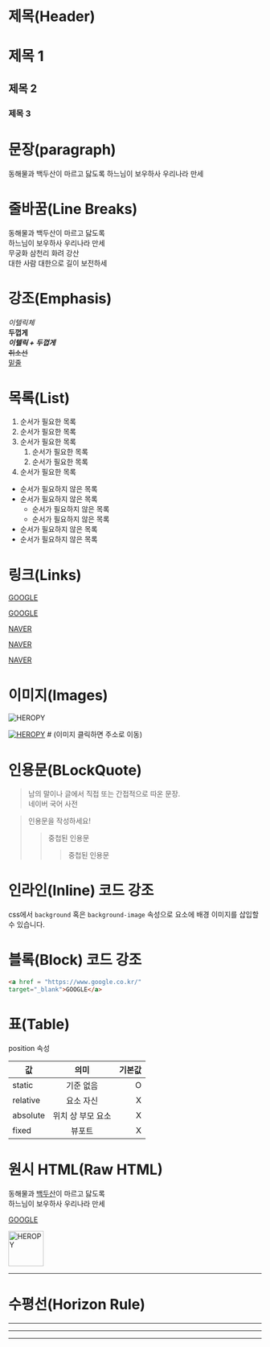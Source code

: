 # 제목(Header)

# 제목 1 
## 제목 2
### 제목 3

# 문장(paragraph)
동해물과 백두산이 마르고 닳도록
하느님이 보우하사 우리나라 만세

# 줄바꿈(Line Breaks)
동해물과 백두산이 마르고 닳도록  
하느님이 보우하사 우리나라 만세  
무궁화 삼천리 화려 강산<br/>
대한 사람 대한으로 길이 보전하세

# 강조(Emphasis)

_이텔릭체_  
**두껍게**  
**_이텔릭 + 두껍게_**  
~~취소선~~  
<u>밑줄</u>  

# 목록(List)

1. 순서가 필요한 목록
1. 순서가 필요한 목록
1. 순서가 필요한 목록
    1. 순서가 필요한 목록
    1. 순서가 필요한 목록
1. 순서가 필요한 목록

- 순서가 필요하지 않은 목록
- 순서가 필요하지 않은 목록
    - 순서가 필요하지 않은 목록
    - 순서가 필요하지 않은 목록
- 순서가 필요하지 않은 목록
- 순서가 필요하지 않은 목록

# 링크(Links)

<a href = "https://google.com">GOOGLE</a>

[GOOGLE](https://google.com)

<a href = "https://naver.com"
title="NAVER로 이동!">NAVER</a>

[NAVER](https://naver.com "NAVER로 이동!")

<a href = "https://naver.com"
title="NAVER로 이동!"
target="_blank">NAVER</a>

# 이미지(Images)

![HEROPY](https://heropy.blog/css/images/logo.png)

[![HEROPY](https://heropy.blog/css/images/logo.png)](https://heropy.blog) # (이미지 클릭하면 주소로 이동)

# 인용문(BLockQuote)

>남의 말이나 글에서 직접 또는 간접적으로 따온 문장.  
>네이버 국어 사전

>인용문을 작성하세요!
>>중첩된 인용문
>>>중첩된 인용문

# 인라인(Inline) 코드 강조

css에서 `background` 혹은
`background-image` 속성으로 요소에 배경 이미지를 삽입할 수 있습니다.

# 블록(Block) 코드 강조

```html
<a href = "https://www.google.co.kr/"
target="_blank">GOOGLE</a>
```

# 표(Table)

position 속성

값 | 의미 | 기본값  
--|:--:|--:
static | 기준 없음 | O
relative | 요소 자신 | X
absolute | 위치 상 부모 요소 | X
fixed | 뷰포트 | X


# 원시 HTML(Raw HTML)

동해물과 <span 
style="text-decoration: underline;">백두산</span>이 마르고 닳도록<br/> 
하느님이 보우하사 우리나라 만세

<a href = "https://www.google.co.kr/"
title="NAVER로 이동!"
target="_blank">GOOGLE</a>

<img width="70" scr="https://heropy.blog/css/images/logo.png"
alt="HEROPY" />

---

# 수평선(Horizon Rule)

---

***

___
